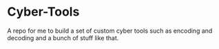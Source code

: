 # Cyber-Tools
A repo for me to build a set of custom cyber tools such as encoding and decoding and a bunch of stuff like that.

